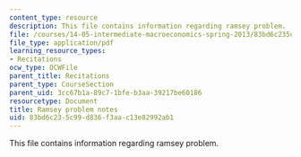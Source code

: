 ```yaml
---
content_type: resource
description: This file contains information regarding ramsey problem.
file: /courses/14-05-intermediate-macroeconomics-spring-2013/83bd6c235c99d836f3aac13e82992ab1_MIT14_05S13_rec_ram_prob.pdf
file_type: application/pdf
learning_resource_types:
- Recitations
ocw_type: OCWFile
parent_title: Recitations
parent_type: CourseSection
parent_uid: 3cc67b1a-89c7-1bfe-b3aa-39217be60186
resourcetype: Document
title: Ramsey problem notes
uid: 83bd6c23-5c99-d836-f3aa-c13e82992ab1
---
```

This file contains information regarding ramsey problem.


